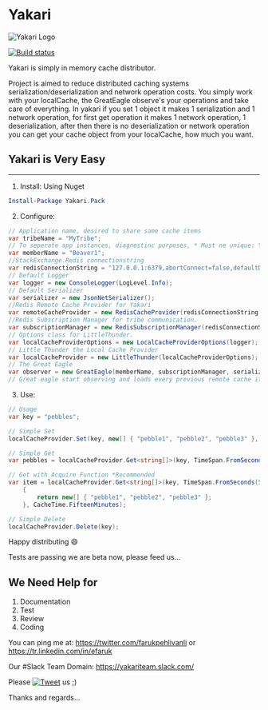 # Yakari

![Yakari Logo](https://github.com/efaruk/yakari/blob/master/docs/logo/YakariLogoSmall.png)

[![Build status](https://ci.appveyor.com/api/projects/status/0e86yl55qxo81xkr?svg=true)](https://ci.appveyor.com/project/efaruk/yakari)

Yakari is simply in memory cache distributor.

Project is aimed to reduce distributed caching systems serialization/deserialization and network operation costs.
You simply work with your localCache, the GreatEagle observe's your operations and take care of everything.
In yakari if you set 1 object it makes 1 serialization and 1 network operation, for first get operation it makes 1 network operation, 1 deserialization, after then there is no deserialization or network operation you can get your cache object from your localCache, how much you want. 

## Yakari is Very Easy
---

1. Install: Using Nuget
```powershell
Install-Package Yakari.Pack
```

2. Configure:

```csharp
// Application name, desired to share same cache items
var tribeName = "MyTribe";
// To seperate app instances, diagnostinc purposes, * Must ne unique: You can use Guid.NewGuid().ToString();
var memberName = "Beaver1";
//StackExchange.Redis connectionstring
var redisConnectionString = "127.0.0.1:6379,abortConnect=false,defaultDatabase=1,keepAlive=300,resolveDns=false,synctimeout=5000,allowAdmin=true";
// Default Logger
var logger = new ConsoleLogger(LogLevel.Info);
// Default Serializer
var serializer = new JsonNetSerializer();
//Redis Remote Cache Provider for Yakari
var remoteCacheProvider = new RedisCacheProvider(redisConnectionString, serializer, logger);
//Redis Subscription Manager for tribe communication.
var subscriptionManager = new RedisSubscriptionManager(redisConnectionString, tribeName, logger);
// Options class for LittleThunder.
var localCacheProviderOptions = new LocalCacheProviderOptions(logger);
// Little Thunder the Local Cache Provider
var localCacheProvider = new LittleThunder(localCacheProviderOptions);
// The Great Eagle
var observer = new GreatEagle(memberName, subscriptionManager, serializer, localCacheProvider, remoteCacheProvider, logger);
// Great eagle start observing and loads every previous remote cache items in seperate thread
```

3. Use:

```csharp
// Usage
var key = "pebbles";

// Simple Set
localCacheProvider.Set(key, new[] { "pebble1", "pebble2", "pebble3" }, CacheTime.FifteenMinutes);

// Simple Get
var pebbles = localCacheProvider.Get<string[]>(key, TimeSpan.FromSeconds(5));

// Get with Acquire Function *Recommended
var item = localCacheProvider.Get<string[]>(key, TimeSpan.FromSeconds(5), () =>
    {
        return new[] { "pebble1", "pebble2", "pebble3" };
    }, CacheTime.FifteenMinutes);

// Simple Delete
localCacheProvider.Delete(key);
```

Happy distributing :smile:


Tests are passing we are beta now, please feed us...


We Need Help for
---

1. Documentation
2. Test
3. Review
4. Coding

You can ping me at: https://twitter.com/farukpehlivanli or https://tr.linkedin.com/in/efaruk

Our #Slack Team Domain: https://yakariteam.slack.com/


Please [![Tweet](http://i.imgur.com/wWzX9uB.png)](https://twitter.com/intent/tweet?url=https://github.com/efaruk/yakari&text=Yakari%20Cache%20Distributor&hashtags=Distributed,InMemory,Cache,dotnet) us ;)

Thanks and regards...
